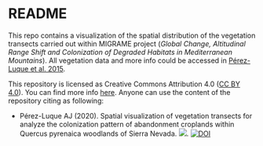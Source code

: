 # README

This repo contains a visualization of the spatial distribution of the vegetation transects carried out within MIGRAME project (*Global Change, Altitudinal Range Shift and Colonization of Degraded Habitats in Mediterranean Mountains*). All vegetation data and more info could be accessed in [Pérez-Luque et al. 2015](https://phytokeys.pensoft.net/article/5482/). 

This repository is licensed as Creative Commons Attribution 4.0 ([CC BY 4.0](https://creativecommons.org/licenses/by/4.0/)). You can find more info [here](/LICENSE). Anyone can use the content of the repository citing as following:

* Pérez-Luque AJ (2020). Spatial visualization of vegetation transects for analyze the colonization pattern of abandonment croplands within Quercus pyrenaica woodlands of Sierra Nevada. ![](https://img.shields.io/badge/version-1.0.0-green.svg).  [![DOI](https://zenodo.org/badge/117563374.svg)](https://zenodo.org/badge/latestdoi/117563374) 